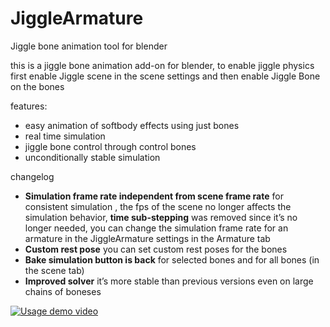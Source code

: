 # JiggleArmature
 Jiggle bone animation tool for blender
 
this is a jiggle bone animation add-on for blender,
to enable jiggle physics first enable Jiggle scene in the 
scene settings and then enable Jiggle Bone on the bones

features:
 
 - easy animation of softbody effects using just bones
 - real time simulation  
 - jiggle bone control through control bones
 - unconditionally stable simulation 
 
changelog  
 
* **Simulation frame rate independent from scene frame rate**  for consistent simulation , the fps of the scene no longer affects the simulation behavior,  **time sub-stepping**  was removed since it’s no longer needed, you can change the simulation frame rate for an armature in the JiggleArmature settings in the Armature tab
* **Custom rest pose**  you can set custom rest poses for the bones
* **Bake simulation button is back**  for selected bones and for all bones (in the scene tab)
* **Improved solver**  it’s more stable than previous versions even on large chains of boneses

[![Usage demo video](https://img.youtube.com/vi/Irv5P7PEc1k/0.jpg)](https://www.youtube.com/watch?v=Irv5P7PEc1k "Usage demonstration")
 
